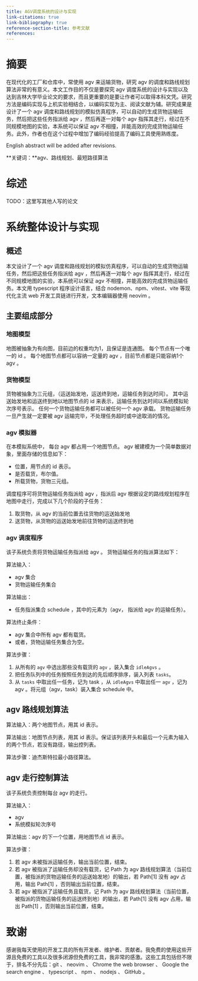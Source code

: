 ```yaml
---
title: AGV调度系统的设计与实现
link-citations: true
link-bibliography: true
reference-section-title: 参考文献
references:
---
```


# 摘要

在现代化的工厂和仓库中，常使用 agv 来运输货物，研究 agv 的调度和路线规划算法非常的有意义。本文工作目的不仅是要探究 agv 调度系统的设计与实现以及达到吉林大学毕业论文的要求，而且更重要的是要让作者可以取得本科文凭。研究方法是编码实现与上机实验相结合，以编码实现为主、阅读文献为辅。研究成果是设计了一个 agv 调度和路线规划的模拟仿真程序，可以自动的生成货物运输任务，然后把这些任务指派给 agv ，然后再逐一对每个 agv 指挥其走行，经过在不同规模地图的实验，本系统可以保证 agv 不相撞，并能高效的完成货物运输任务。此外，作者也在这个过程中增加了编码经验提高了编码工具使用熟练度。

English abstract will be added after revisions.

**关键词：**agv、路线规划、最短路径算法

# 综述

TODO：这里写其他人写的论文


# 系统整体设计与实现

## 概述

本文设计了一个 agv 调度和路线规划的模拟仿真程序，可以自动的生成货物运输任务，然后把这些任务指派给 agv ，然后再逐一对每个 agv 指挥其走行，经过在不同规模地图的实验，本系统可以保证 agv 不相撞，并能高效的完成货物运输任务。本文用 typescript 程序设计语言，结合 nodemon、npm、vitest、vite 等现代化主流 web 开发工具链进行开发，文本编辑器使用 neovim 。

## 主要组成部分

### 地图模型

地图被抽象为有向图，目前边的权重均为1，且保证是连通图。
每个节点有一个唯一的 id 。
每个地图节点都可以容纳一定量的 agv ，目前节点都是只能容纳1个 agv 。

### 货物模型

货物被抽象为三元组，（运送始发地，运送终到地，运输任务到达时间）。
其中运送始发地和运送终到地以地图节点的 id 来表示，运输任务到达时间以系统模拟轮次序号表示。
任何一个货物运输任务都可以被任何一个 agv 承载。
货物运输任务一旦产生就一定要被 agv 运输完毕，不处理任务超时或中途取消的情况。

### agv 模拟器

在本模拟系统中， 每台 agv 都占用一个地图节点。
agv 被建模为一个简单数据对象，里面存储的信息如下：

- 位置，用节点的 id 表示。
- 是否载货，布尔值。
- 所载货物，货物三元组。

调度程序可将货物运输任务指派给 agv ，指派后 agv 根据设定的路线规划程序在地图中走行，完成以下几个阶段的子任务：

1. 取货物，从 agv 的当前位置去往货物的运送始发地
2. 送货物，从货物的运送始发地前往货物的运送终到地

### agv 调度程序

该子系统负责将货物运输任务指派给 agv 。
货物运输任务的指派算法如下：

算法输入：
- agv 集合
- 货物运输任务集合

算法输出：
- 任务指派集合 schedule ，其中的元素为（agv， 指派给 agv 的运输任务）。

算法终止条件：
- agv 集合中所有 agv 都有载货。
- 或者，货物运输任务集合为空。

算法步骤：
1. 从所有的 `agv` 中选出那些没有载货的 `agv` ，装入集合 `idleAgvs` 。
2. 把任务队列中的任务按照任务到达的先后顺序排序，装入列表 `tasks`。
3. 从 `tasks` 中取出任一任务，记为 task ，从 `idleAgvs` 中取出任一 `agv` ，记为 agv 。将元组（agv，task）装入集合 schedule 中。

## agv 路线规划算法

算法输入：两个地图节点，用其 id 表示。

算法输出：地图节点列表，用其 id 表示。保证该列表开头和最后一个元素为输入的两个节点，若没有路径，输出控列表。

算法步骤：迪杰斯特拉最小路径算法。

## agv 走行控制算法

该子系统负责控制每台 agv 的走行。

算法输入：
- agv
- 系统模拟轮次序号

算法输出：agv 的下一个位置，用地图节点 id 表示。

算法步骤：
1. 若 agv 未被指派运输任务，输出当前位置，结束。
2. 若 agv 被指派了运输任务却没有载货，记 Path 为 agv 路线规划算法（当前位置，被指派的货物运输任务的运送始发地）的输出，若 Path[1] 没有 agv 占用，输出 Path[1] ，否则输出当前位置，结束。
3. 若 agv 被指派了运输任务且载货，记 Path 为 agv 路线规划算法（当前位置，被指派的货物运输任务的运送终到地）的输出，若 Path[1] 没有 agv 占用，输出 Path[1] ，否则输出当前位置，结束。

# 致谢

感谢我每天使用的开发工具的所有开发者、维护者、贡献者。我免费的使用这些开源且免费的工具以及很多闭源但免费的工具，我非常的感激。这些工具包括但不限于，排名不分先后：git 、 neovim 、 Chrome the web browser 、 Google the search engine 、 typescript 、 npm 、 nodejs 、 GitHub 。